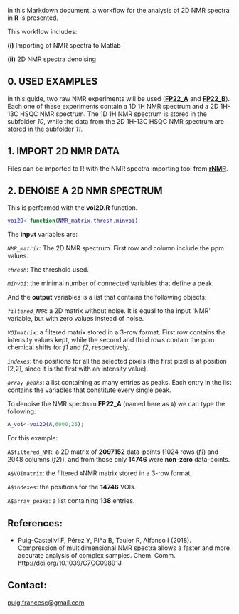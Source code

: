 In this Markdown document, a workflow for the analysis of 2D NMR spectra in **R** is presented.

This workflow includes:

**(i)** Importing of NMR spectra to Matlab

**(ii)** 2D NMR spectra denoising



## 0. USED EXAMPLES ##

In this guide, two raw NMR experiments will be used (**[FP22_A](https://drive.google.com/open?id=1K31lVE9RDT0efNgMQyZwt-yQPMA62Eyb)** and **[FP22_B](https://drive.google.com/open?id=1jWNa6BQlpgn9Nbjskd2wv1_vbbLWHQ8A)**). Each one of these experiments contain a 1D 1H NMR spectrum and a 2D 1H-13C HSQC NMR spectrum. The 1D 1H NMR spectrum is stored in the subfolder *10*, while the data from the 2D 1H-13C HSQC NMR spectrum are stored in the subfolder *11*.



## 1. IMPORT 2D NMR DATA ##

Files can be imported to R with the NMR spectra importing tool from **[rNMR](http://rnmr.nmrfam.wisc.edu/)**.



## 2. DENOISE A 2D NMR SPECTRUM ##
This is performed with the **voi2D.R** function.
```matlab
voi2D<-function(NMR_matrix,thresh,minvoi)
```
The **input** variables are:

*```NMR_matrix```*: The 2D NMR spectrum. First row and column include the ppm values.

*```thresh```*: The threshold used.

*```minvoi```*: the minimal number of connected variables that define a peak.

And the **output** variables is a list that contains the following objects:

*```filtered_NMR```*: a 2D matrix without noise. It is equal to the input 'NMR' variable, but with zero values instead of noise.

*```VOImatrix```*: a filtered matrix stored in a 3-row format. First row contains the intensity values kept, while the second and third rows contain the ppm chemical shifts for *f1* and *f2*, respectively.

*```indexes```*: the positions for all the selected pixels (the first pixel is at position [2,2], since it is the first with an intensity value).

*```array_peaks```*: a list containing as many entries as peaks. Each entry in the list contains the variables that constitute every single peak.



To denoise the NMR spectrum **FP22_A** (named here as ```A```) we can type the following:

```matlab
A_voi<-voi2D(A,6000,25);
```
For this example:

```A$filtered_NMR```: a 2D matrix of **2097152** data-points (1024 rows (*f1*) and 2048 columns (*f2*)), and from those only **14746** were **non**-**zero** data-points.

```A$VOImatrix```: the filtered ```A```NMR matrix stored in a 3-row format.

```A$indexes```: the positions for the **14746** VOIs.

```A$array_peaks```: a list containing **138** entries.



## References: ##
- Puig-Castellví F, Pérez Y, Piña B, Tauler R, Alfonso I (2018). Compression of multidimensional NMR spectra allows a faster and more accurate analysis of complex samples. Chem. Comm. http://doi.org/10.1039/C7CC09891J

## Contact: ##

puig.francesc@gmail.com
